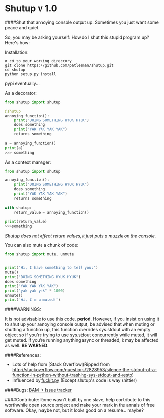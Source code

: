 # Shutup v 1.0
####Shut that annoying console output up.  Sometimes you just want some peace and quiet. 

So, you may be asking yourself: How do I shut this stupid program up?  Here's how:

Installation:
```
# cd to your working directory
git clone https://github.com/patleeman/shutup.git
cd shutup
python setup.py install

```
pypi eventually...


As a decorator:

```python
from shutup import shutup

@shutup
annoying_function():
    print("DOING SOMETHING HYUK HYUK")
    does something
    print("YAK YAK YAK YAK")
    returns something
    
a = annoying_function()
print(a)
>>> something
```
        
As a context manager:

```python
from shutup import shutup

annoying_function():
    print("DOING SOMETHING HYUK HYUK")
    does something
    print("YAK YAK YAK YAK")
    returns something
    
with shutup:
    return_value = annoying_function()
    
print(return_value)
>>>something
```    
*Shutup does not affect return values, it just puts a muzzle on the console.*

You can also mute a chunk of code:
        
```python
from shutup import mute, unmute


print("Hi, I have something to tell you:")
mute()
print("DOING SOMETHING HYUK HYUK")
does something
print("YAK YAK YAK YAK")
print("yak yak yak" * 1000)
unmute()
print("Hi, I'm unmuted!")


```


####WARNINGS:

It is not advisable to use this code. **period**.  However, if you insist on using it to shut up your annoying console output, be advised that when muting or shutting a function up, this function overrides sys.stdout with an empty object so if you're trying to use sys.stdout concurrently while muted, it will get muted.  If you're running anything async or threaded, it may be affected as well.  **BE WARNED**.


####References:
* Lots of help from [Stack Overflow](Ripped from http://stackoverflow.com/questions/2828953/silence-the-stdout-of-a-function-in-python-without-trashing-sys-stdout-and-resto)
* Influenced by [fuckit.py](https://github.com/ajalt/fuckitpy) (Except shutup's code is way shittier)


####Bugs:
[BAM -> Issue tracker](https://github.com/patleeman/shutup/issues)

####Contribute:
Rome wasn't built by one slave, help contribute to this worthwhile open source project and make your mark in the annals of free software.  Okay, maybe not, but it looks good on a resume... maybe?